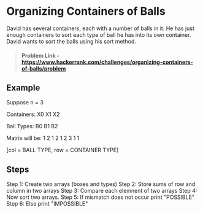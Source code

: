 # Organizing Containers of Balls

David has several containers, each with a number of balls in it. He has just enough containers to sort each type of ball he has into its own container. David wants to sort the balls using his sort method.

> #### Problem Link - https://www.hackerrank.com/challenges/organizing-containers-of-balls/problem

## Example

Suppose n = 3

Containers:
X0	X1	X2

Ball Types:
B0	B1	B2


Matrix will be:
1		2		1
2		1		2
3		1		1

[col = BALL TYPE, row = CONTAINER TYPE]

## Steps

Step 1: Create two arrays (boxes and types)
Step 2: Store sums of row and column in two arrays
Step 3: Compare each elemnent of two arrays
Step 4: Now sort two arrays.
Step 5: If mismatch does not occur print "POSSIBLE"
Step 6: Else print "IMPOSSIBLE"
